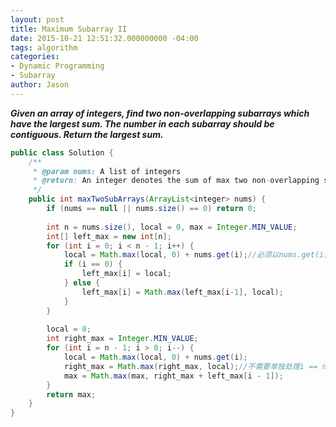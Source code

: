 ```yaml
---
layout: post
title: Maximum Subarray II
date: 2015-10-21 12:51:32.000000000 -04:00
tags: algorithm
categories:
- Dynamic Programming
- Subarray
author: Jason
---
```

<p><strong><em>Given an array of integers, find two non-overlapping subarrays which have the largest sum. The number in each subarray should be contiguous. Return the largest sum.</em></strong></p>


``` java
public class Solution {
    /**
     * @param nums: A list of integers
     * @return: An integer denotes the sum of max two non-overlapping subarrays
     */
    public int maxTwoSubArrays(ArrayList<integer> nums) {
        if (nums == null || nums.size() == 0) return 0;
        
        int n = nums.size(), local = 0, max = Integer.MIN_VALUE;
        int[] left_max = new int[n];
        for (int i = 0; i < n - 1; i++) {
            local = Math.max(local, 0) + nums.get(i);//必须以nums.get(i)结尾
            if (i == 0) {
                left_max[i] = local;
            } else {
                left_max[i] = Math.max(left_max[i-1], local);
            }
        }
        
        local = 0;
        int right_max = Integer.MIN_VALUE;
        for (int i = n - 1; i > 0; i--) {
            local = Math.max(local, 0) + nums.get(i);
            right_max = Math.max(right_max, local);//不需要单独处理i == n - 1,但是right_max 得设为最小值,要保证right_max == local 当 i == n - 1 时
            max = Math.max(max, right_max + left_max[i - 1]);
        }
        return max;
    }
}
```
